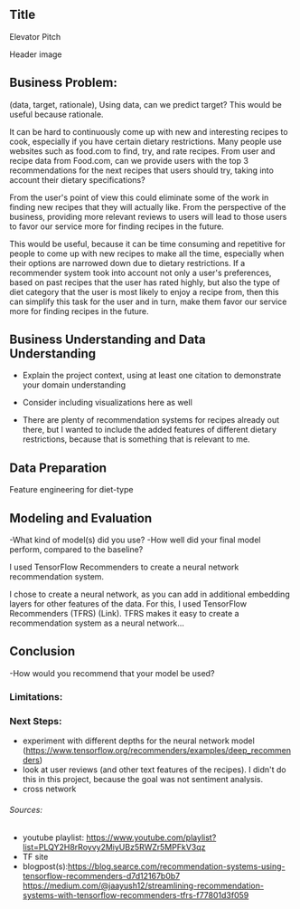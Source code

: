 ## Title

Elevator Pitch

Header image
## Business Problem:
(data, target, rationale), Using data, can we predict target? This would be useful because rationale.

It can be hard to continuously come up with new and interesting recipes to cook, especially if you have certain dietary restrictions. Many people use websites such as food.com to find, try, and rate recipes. From user and recipe data from Food.com, can we provide users with the top 3 recommendations for the next recipes that users should try, taking into account their dietary specifications?

From the user's point of view this could eliminate some of the work in finding new recipes that they will actually like. From the perspective of the business, providing more relevant reviews to users will lead to those users to favor our service more for finding recipes in the future.



This would be useful, because it can be time consuming and repetitive for people to come up with new recipes to make all the time, especially when their options are narrowed down due to dietary restrictions. If a recommender system took into account not only a user's preferences, based on past recipes that the user has rated highly, but also the type of diet category that the user is most likely to enjoy a recipe from, then this can simplify this task for the user and in turn, make them favor our service more for finding recipes in the future.

## Business Understanding and Data Understanding

- Explain the project context, using at least one citation to demonstrate your domain understanding
- Consider including visualizations here as well

- There are plenty of recommendation systems for recipes already out there, but I wanted to include the added features of different dietary restrictions, because that is something that is relevant to me. 

## Data Preparation
Feature engineering for diet-type
## Modeling and Evaluation
-What kind of model(s) did you use?
-How well did your final model perform, compared to the baseline?

I used TensorFlow Recommenders to create a neural network recommendation system. 


I chose to create a neural network, as you can add in additional embedding layers for other features of the data. For this, I used TensorFlow Recommenders (TFRS) (Link). TFRS makes it easy to create a recommendation system as a neural network...


## Conclusion
-How would you recommend that your model be used?


### Limitations:

### Next Steps:
- experiment with different depths for the neural network model (https://www.tensorflow.org/recommenders/examples/deep_recommenders)
- look at user reviews (and other text features of the recipes). I didn't do this in this project, because the goal was not sentiment analysis.
- cross network



###### Sources:
- youtube playlist: https://www.youtube.com/playlist?list=PLQY2H8rRoyvy2MiyUBz5RWZr5MPFkV3qz
- TF site
- blogpost(s):https://blog.searce.com/recommendation-systems-using-tensorflow-recommenders-d7d12167b0b7
https://medium.com/@jaayush12/streamlining-recommendation-systems-with-tensorflow-recommenders-tfrs-f77801d3f059